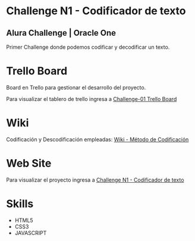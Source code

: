 # Challenge N1 - Codificador de texto
## Alura Challenge | Oracle One

Primer Challenge donde podemos codificar y decodificar un texto.

# Trello Board

Board en Trello para gestionar el desarrollo del proyecto.

Para visualizar el tablero de trello ingresa a [Challenge-01 Trello Board](https://trello.com/b/avEygv6j/alura-challenges-n1)

# Wiki

Codificación y Descodificación empleadas:
[Wiki - Método de Codificación](https://github.com/PhiNax/AppCrypt/wiki/M%C3%A9todo-de-Codificaci%C3%B3n)

# Web Site

Para visualizar el proyecto ingresa a [Challenge N1 - Codificador de texto](https://phinax.github.io/AppCrypt/)

# Skills

- HTML5
- CSS3
- JAVASCRIPT
